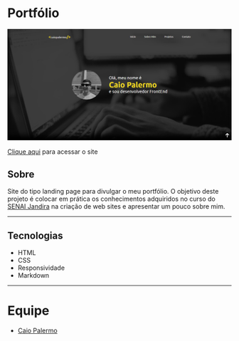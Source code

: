 # Portfólio

![Screenshot](screenshot.png)

[Clique aqui](https://hasegawataizou.github.io/portfolio-junto/) para acessar o site

## Sobre
Site do tipo landing page para divulgar o meu portfólio.
O objetivo deste projeto é colocar em prática os conhecimentos adquiridos no curso do [SENAI Jandira](https://jandira.sp.senai.br/) na criação de web sites e apresentar um pouco sobre mim.

---
## Tecnologias
- HTML
- CSS
- Responsividade
- Markdown

---
# Equipe
- [Caio Palermo](https://github.com/HasegawaTaizou)
